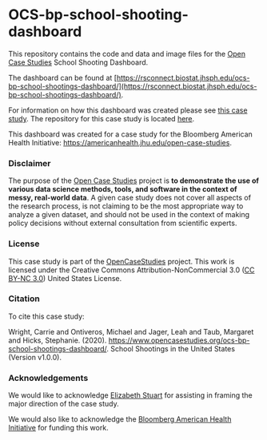 # OCS-bp-school-shooting-dashboard
 
This repository contains the code and data and image files for the [Open Case Studies](https://www.opencasestudies.org/) School Shooting Dashboard.

The dashboard can be found at [https://rsconnect.biostat.jhsph.edu/ocs-bp-school-shootings-dashboard/](https://rsconnect.biostat.jhsph.edu/ocs-bp-school-shootings-dashboard/).

For information on how this dashboard was created please see [this case study](https://www.opencasestudies.org/ocs-bp-school-shootings-dashboard/). The repository for this case study is located [here](https://github.com/opencasestudies/ocs-bp-school-shootings-dashboard).

This dashboard was created for a case study for the Bloomberg American Health Initiative: https://americanhealth.jhu.edu/open-case-studies.


### Disclaimer 

The purpose of the [Open Case
Studies](https://opencasestudies.github.io) project is **to demonstrate
the use of various data science methods, tools, and software in the
context of messy, real-world data**. A given case study does not cover
all aspects of the research process, is not claiming to be the most
appropriate way to analyze a given dataset, and should not be used in
the context of making policy decisions without external consultation
from scientific experts.

### License 

This case study is part of the [OpenCaseStudies](https://opencasestudies.github.io) project. 
This work is licensed under the Creative Commons Attribution-NonCommercial 3.0 ([CC BY-NC 3.0](https://creativecommons.org/licenses/by-nc/3.0/us/)) United States License.

### Citation 

To cite this case study:

Wright, Carrie and Ontiveros, Michael and Jager, Leah and Taub, Margaret and Hicks, Stephanie. (2020). https://www.opencasestudies.org/ocs-bp-school-shootings-dashboard/.  School Shootings in the United States (Version v1.0.0).

### Acknowledgements

We would like to acknowledge [Elizabeth Stuart](https://www.jhsph.edu/faculty/directory/profile/1792/elizabeth-a-stuart) for assisting in framing the major direction of the case study.

We would also like to acknowledge the [Bloomberg American Health Initiative](https://americanhealth.jhu.edu/) for funding this work. 
